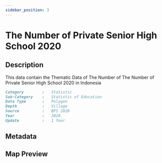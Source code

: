 ```yaml
---
sidebar_position: 3
---
```


# The Number of Private Senior High School 2020

## Description

This data contain the Thematic Data of The Number of The Number of Private Senior High School 2020 in Indonesia

```md title="The Number of Private Senior High School 2020"{1-7}
Category        :   Statistic
Sub-Category    :   Statistic of Education
Data Type       :   Polygon
Depth           :   Village
Source          :   BPS 2020
Year            :   2020
Update          :   1 Year
```

## Metadata

## Map Preview